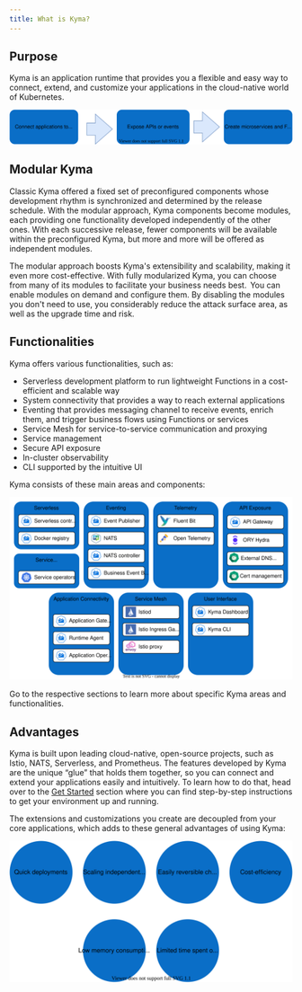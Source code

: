 ```yaml
---
title: What is Kyma?
---
```


## Purpose

Kyma is an application runtime that provides you a flexible and easy way to connect, extend, and customize your applications in the cloud-native world of Kubernetes.

![overview](./assets/kyma-overview.svg)

## Modular Kyma

Classic Kyma offered a fixed set of preconfigured components whose development rhythm is synchronized and determined by the release schedule. With the modular approach, Kyma components become modules, each providing one functionality developed independently of the other ones. With each successive release, fewer components will be available within the preconfigured Kyma, but more and more will be offered as independent modules.

The modular approach boosts Kyma's extensibility and scalability, making it even more cost-effective. With fully modularized Kyma, you can choose from many of its modules to facilitate your business needs best.  You can enable modules on demand and configure them. By disabling the modules you don't need to use, you considerably reduce the attack surface area, as well as the upgrade time and risk.

## Functionalities

Kyma offers various functionalities, such as:  

- Serverless development platform to run lightweight Functions in a cost-efficient and scalable way
- System connectivity that provides a way to reach external applications
- Eventing that provides messaging channel to receive events, enrich them, and trigger business flows using Functions or services
- Service Mesh for service-to-service communication and proxying
- Service management
- Secure API exposure
- In-cluster observability
- CLI supported by the intuitive UI

Kyma consists of these main areas and components:

![areas](./assets/kyma-areas.svg)

Go to the respective sections to learn more about specific Kyma areas and functionalities.

## Advantages

Kyma is built upon leading cloud-native, open-source projects, such as Istio, NATS, Serverless, and Prometheus. The features developed by Kyma are the unique “glue” that holds them together, so you can connect and extend your applications easily and intuitively. To learn how to do that, head over to the [Get Started](../02-get-started) section where you can find step-by-step instructions to get your environment up and running.

The extensions and customizations you create are decoupled from your core applications, which adds to these general advantages of using Kyma:

![advantages](./assets/kyma-advantages.svg)

